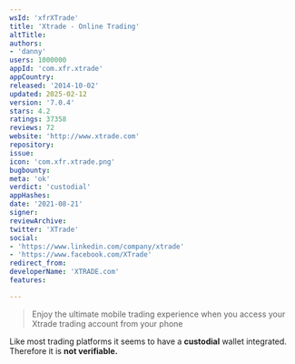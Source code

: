 ```yaml
---
wsId: 'xfrXTrade'
title: 'Xtrade - Online Trading'
altTitle: 
authors:
- 'danny'
users: 1000000
appId: 'com.xfr.xtrade'
appCountry: 
released: '2014-10-02'
updated: 2025-02-12
version: '7.0.4'
stars: 4.2
ratings: 37358
reviews: 72
website: 'http://www.xtrade.com'
repository: 
issue: 
icon: 'com.xfr.xtrade.png'
bugbounty: 
meta: 'ok'
verdict: 'custodial'
appHashes: 
date: '2021-08-21'
signer: 
reviewArchive: 
twitter: 'XTrade'
social:
- 'https://www.linkedin.com/company/xtrade'
- 'https://www.facebook.com/XTrade'
redirect_from: 
developerName: 'XTRADE.com'
features: 

---
```


> Enjoy the ultimate mobile trading experience when you access your Xtrade trading account from your phone

Like most trading platforms it seems to have a **custodial** wallet integrated. Therefore it is **not verifiable.**
